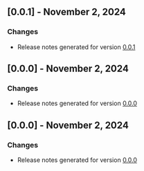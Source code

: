 ## [0.0.1] - November 2, 2024

### Changes
- Release notes generated for version [0.0.1](.release-notes/0.0.1/release.md)

## [0.0.0] - November 2, 2024

### Changes
- Release notes generated for version [0.0.0](.release-notes/0.0.0/release.md)

## [0.0.0] - November 2, 2024

### Changes
- Release notes generated for version [0.0.0](.release-notes/0.0.0/release.md)

